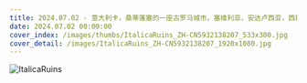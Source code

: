 ```yaml
---
title: 2024.07.02 - 意大利卡，桑蒂蓬塞的一座古罗马城市，塞维利亚，安达卢西亚，西班牙 (© Moses Palermo/Amazing Aerial Agency)
date: 2024.07.02 00:00:00
cover_index: /images/thumbs/ItalicaRuins_ZH-CN5932138207_533x300.jpg
cover_detail: /images/ItalicaRuins_ZH-CN5932138207_1920x1080.jpg
---
```


![ItalicaRuins](/images/ItalicaRuins_ZH-CN5932138207_1920x1080.jpg)
